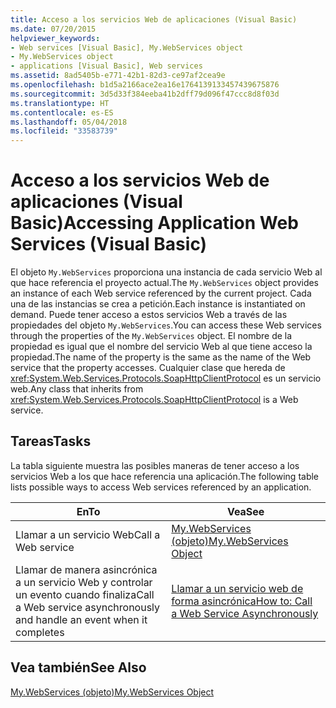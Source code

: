 ```yaml
---
title: Acceso a los servicios Web de aplicaciones (Visual Basic)
ms.date: 07/20/2015
helpviewer_keywords:
- Web services [Visual Basic], My.WebServices object
- My.WebServices object
- applications [Visual Basic], Web services
ms.assetid: 8ad5405b-e771-42b1-82d3-ce97af2cea9e
ms.openlocfilehash: b1d5a2166ace2ea16e1764139133457439675876
ms.sourcegitcommit: 3d5d33f384eeba41b2dff79d096f47ccc8d8f03d
ms.translationtype: HT
ms.contentlocale: es-ES
ms.lasthandoff: 05/04/2018
ms.locfileid: "33583739"
---
```

# <a name="accessing-application-web-services-visual-basic"></a><span data-ttu-id="5bebc-102">Acceso a los servicios Web de aplicaciones (Visual Basic)</span><span class="sxs-lookup"><span data-stu-id="5bebc-102">Accessing Application Web Services (Visual Basic)</span></span>
<span data-ttu-id="5bebc-103">El objeto `My.WebServices` proporciona una instancia de cada servicio Web al que hace referencia el proyecto actual.</span><span class="sxs-lookup"><span data-stu-id="5bebc-103">The `My.WebServices` object provides an instance of each Web service referenced by the current project.</span></span> <span data-ttu-id="5bebc-104">Cada una de las instancias se crea a petición.</span><span class="sxs-lookup"><span data-stu-id="5bebc-104">Each instance is instantiated on demand.</span></span> <span data-ttu-id="5bebc-105">Puede tener acceso a estos servicios Web a través de las propiedades del objeto `My.WebServices`.</span><span class="sxs-lookup"><span data-stu-id="5bebc-105">You can access these Web services through the properties of the `My.WebServices` object.</span></span> <span data-ttu-id="5bebc-106">El nombre de la propiedad es igual que el nombre del servicio Web al que tiene acceso la propiedad.</span><span class="sxs-lookup"><span data-stu-id="5bebc-106">The name of the property is the same as the name of the Web service that the property accesses.</span></span> <span data-ttu-id="5bebc-107">Cualquier clase que hereda de <xref:System.Web.Services.Protocols.SoapHttpClientProtocol> es un servicio web.</span><span class="sxs-lookup"><span data-stu-id="5bebc-107">Any class that inherits from <xref:System.Web.Services.Protocols.SoapHttpClientProtocol> is a Web service.</span></span>  
  
## <a name="tasks"></a><span data-ttu-id="5bebc-108">Tareas</span><span class="sxs-lookup"><span data-stu-id="5bebc-108">Tasks</span></span>  
 <span data-ttu-id="5bebc-109">La tabla siguiente muestra las posibles maneras de tener acceso a los servicios Web a los que hace referencia una aplicación.</span><span class="sxs-lookup"><span data-stu-id="5bebc-109">The following table lists possible ways to access Web services referenced by an application.</span></span>  
  
|<span data-ttu-id="5bebc-110">En</span><span class="sxs-lookup"><span data-stu-id="5bebc-110">To</span></span>|<span data-ttu-id="5bebc-111">Vea</span><span class="sxs-lookup"><span data-stu-id="5bebc-111">See</span></span>|  
|---|---|   
|<span data-ttu-id="5bebc-112">Llamar a un servicio Web</span><span class="sxs-lookup"><span data-stu-id="5bebc-112">Call a Web service</span></span>|[<span data-ttu-id="5bebc-113">My.WebServices (objeto)</span><span class="sxs-lookup"><span data-stu-id="5bebc-113">My.WebServices Object</span></span>](../../../visual-basic/language-reference/objects/my-webservices-object.md)|  
|<span data-ttu-id="5bebc-114">Llamar de manera asincrónica a un servicio Web y controlar un evento cuando finaliza</span><span class="sxs-lookup"><span data-stu-id="5bebc-114">Call a Web service asynchronously and handle an event when it completes</span></span>|[<span data-ttu-id="5bebc-115">Llamar a un servicio web de forma asincrónica</span><span class="sxs-lookup"><span data-stu-id="5bebc-115">How to: Call a Web Service Asynchronously</span></span>](../../../visual-basic/developing-apps/programming/how-to-call-a-web-service-asynchronously.md)|  
  
## <a name="see-also"></a><span data-ttu-id="5bebc-116">Vea también</span><span class="sxs-lookup"><span data-stu-id="5bebc-116">See Also</span></span>  
 [<span data-ttu-id="5bebc-117">My.WebServices (objeto)</span><span class="sxs-lookup"><span data-stu-id="5bebc-117">My.WebServices Object</span></span>](../../../visual-basic/language-reference/objects/my-webservices-object.md)
